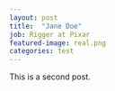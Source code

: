 ```yaml
---
layout: post
title:  "Jane Doe"
job: Rigger at Pixar
featured-image: real.png
categories: test
---
```

This is a second post.
